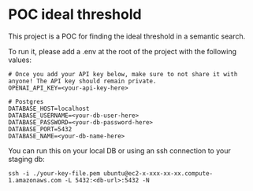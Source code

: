 # POC ideal threshold

This project is a POC for finding the ideal threshold in a semantic search.

To run it, please add a .env at the root of the project with the following values:

```shell
# Once you add your API key below, make sure to not share it with anyone! The API key should remain private.
OPENAI_API_KEY=<your-api-key-here>

# Postgres 
DATABASE_HOST=localhost
DATABASE_USERNAME=<your-db-user-here>
DATABASE_PASSWORD=<your-db-password-here>
DATABASE_PORT=5432
DATABASE_NAME=<your-db-name-here>
```

You can run this on your local DB or using an ssh connection to your staging db:
```shell
ssh -i ./your-key-file.pem ubuntu@ec2-x-xxx-xx-xx.compute-1.amazonaws.com -L 5432:<db-url>:5432 -N
```
